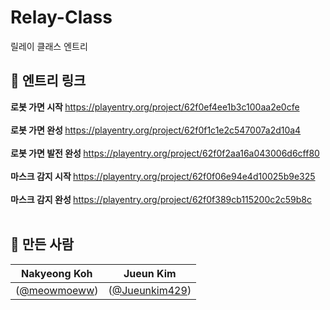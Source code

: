 # Relay-Class
릴레이 클래스 엔트리

## 💚 엔트리 링크
<b> 로봇 가면 시작 </b> https://playentry.org/project/62f0ef4ee1b3c100aa2e0cfe
</br></br>
<b> 로봇 가면 완성 </b> https://playentry.org/project/62f0f1c1e2c547007a2d10a4
</br></br>
<b> 로봇 가면 발전 완성 </b> https://playentry.org/project/62f0f2aa16a043006d6cff80
</br></br>
<b> 마스크 감지 시작 </b> https://playentry.org/project/62f0f06e94e4d10025b9e325
</br></br>
<b> 마스크 감지 완성 </b> https://playentry.org/project/62f0f389cb115200c2c59b8c
</br></br>
## 🙆 만든 사람
|Nakyeong Koh|Jueun Kim|
|:----------:|:----------:|
|([@meowmoeww](https://github.com/meowmoeww))|([@Jueunkim429](https://github.com/Jueunkim429))|
